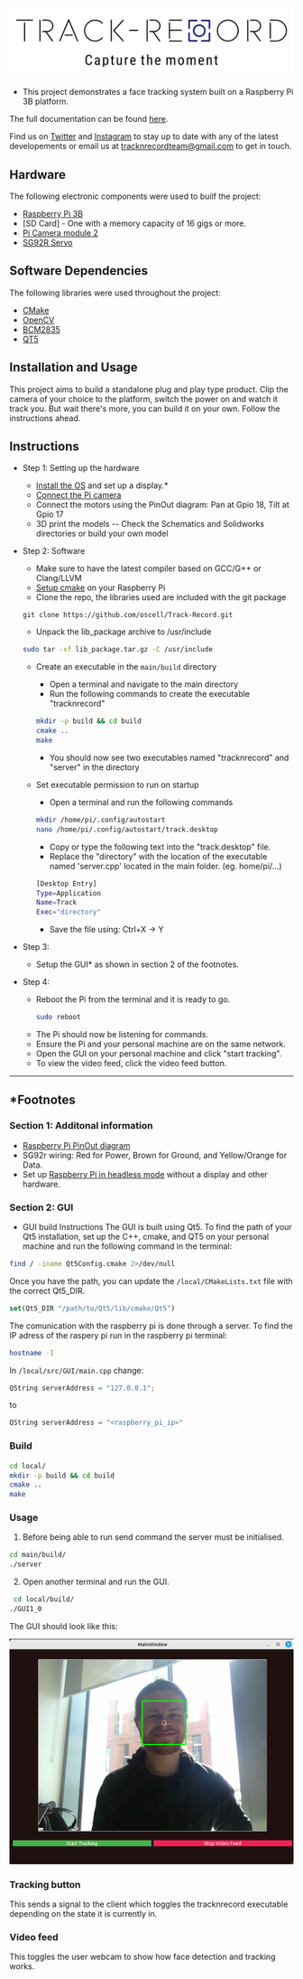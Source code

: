 ![test](https://github.com/oscell/Track-Record/blob/5bf5b6f9409c1b4b8569f964b363590f647e12f0/Images/Logo_slogan.png)

- This project demonstrates a face tracking system built on a Raspberry Pi 3B platform.

The full documentation can be found [here](https://tduggan63.github.io/Track-Record/index.html).

Find us on [Twitter](https://twitter.com/TrackrecordTeam) and [Instagram](https://www.instagram.com/_u/tracknrecordteam) to stay up to date with any of the latest developements or email us at tracknrecordteam@gmail.com to get in touch.


## Hardware
The following electronic components were used to builf the project:
- [Raspberry Pi 3B](https://www.raspberrypi.com/products/raspberry-pi-3-model-b/)
- [SD Card] - One with a memory capacity of 16 gigs or more.
- [Pi Camera module 2](https://www.raspberrypi.com/products/camera-module-v2/)
- [SG92R Servo](https://www.towerpro.com.tw/product/sg92r-7/)

## Software Dependencies
The following libraries were used throughout the project:
- [CMake](https://cmake.org/download/)
- [OpenCV](https://opencv.org/releases/)
- [BCM2835](https://www.airspayce.com/mikem/bcm2835/index.html)
- [QT5](https://wiki.qt.io/Qt_for_Beginners)

## Installation and Usage
This project aims to build a standalone plug and play type product.
Clip the camera of your choice to the platform, switch the power on and watch it track you.
But wait there's more, you can build it on your own. Follow the instructions ahead.

## Instructions
- Step 1: Setting up the hardware
  - [Install the OS](https://www.raspberrypi.com/documentation/computers/getting-started.html) and set up a display.*
  - [Connect the Pi camera](https://www.raspberrypi.com/documentation/computers/compute-module.html#attaching-a-raspberry-pi-camera-module)
  - Connect the motors using the PinOut diagram: Pan at Gpio 18, Tilt at Gpio 17
  - 3D print the models -- Check the Schematics and Solidworks directories or build your own model

- Step 2: Software
  - Make sure to have the latest compiler based on GCC/G++ or Clang/LLVM
  - [Setup cmake](https://cmake.org/download/) on your Raspberry Pi
  - Clone the repo, the libraries used are included with the git package
  
  ```git
  git clone https://github.com/oscell/Track-Record.git
  ```
  
  - Unpack the lib_package archive to /usr/include
 
  ```bash
  sudo tar -xf lib_package.tar.gz -C /usr/include
  ```
  
  - Create an executable in the `main/build` directory
    - Open a terminal and navigate to the main directory
    - Run the following commands to create the executable "tracknrecord"
  
    ```bash
    mkdir -p build && cd build
    cmake ..
    make
    ```
    - You should now see two executables named "tracknrecord" and "server" in the directory
  
  - Set executable permission to run on startup
    - Open a terminal and run the following commands
  
    ```bash
    mkdir /home/pi/.config/autostart
    nano /home/pi/.config/autostart/track.desktop
    ```
    
    - Copy or type the following text into the "track.desktop" file.
    - Replace the "directory" with the location of the executable named 'server.cpp' located in the main folder. (eg. home/pi/...)
    
    ```bash
    [Desktop Entry]
    Type=Application
    Name=Track
    Exec="directory"
    ```
    - Save the file using: Ctrl+X -> Y
  
- Step 3:
  - Setup the GUI* as shown in section 2 of the footnotes.

- Step 4:
  - Reboot the Pi from the terminal and it is ready to go.
    ```bash
    sudo reboot
    ```
   - The Pi should now be listening for commands.
    - Ensure the Pi and your personal machine are on the same network.
    - Open the GUI on your personal machine and click "start tracking".
    - To view the video feed, click the video feed button.
    
-----------------------------------------------------------------------------------------------------------------------------------------------------------------------    
## *Footnotes  
  
### Section 1: Additonal information
- [Raspberry Pi PinOut diagram](https://www.raspberrypi.com/documentation/computers/raspberry-pi.html)
- SG92r wiring: Red for Power, Brown for Ground, and Yellow/Orange for Data.
- Set up [Raspberry Pi in headless mode](https://www.realvnc.com/en/blog/how-to-setup-vnc-connect-raspberry-pi/) without a display and other hardware.


###  Section 2: GUI
- GUI build Instructions
The GUI is built using Qt5. To find the path of your Qt5 installation, set up the C++, cmake, and QT5 on your personal machine and run the following command in the terminal:


```bash
find / -iname Qt5Config.cmake 2>/dev/null
```

Once you have the path, you can update the `/local/CMakeLists.txt` file with the correct Qt5_DIR.

```cmake
set(Qt5_DIR "/path/to/Qt5/lib/cmake/Qt5")
```

The comunication with the raspberry pi is done through a server. To find the IP adress of the raspery pi run in the raspberry pi terminal:

```bash
hostname -I
```
In `/local/src/GUI/main.cpp` change:
```c++
QString serverAddress = "127.0.0.1";
```

to

```c++
QString serverAddress = "<raspberry_pi_ip>"
```

### Build

```bash
cd local/
mkdir -p build && cd build
cmake ..
make
```

### Usage

1. Before being able to run send command the server must be initialised.

```bash
cd main/build/
./server 
```
2. Open another terminal and run the GUI.
```bash
 cd local/build/
./GUI1_0
```

The GUI should look like this:

![GUI](/Images/GUI.png)

### Tracking button
This sends a signal to the client which toggles the tracknrecord executable depending on the state it is currently in.

### Video feed
This toggles the user webcam to show how face detection and tracking works.

